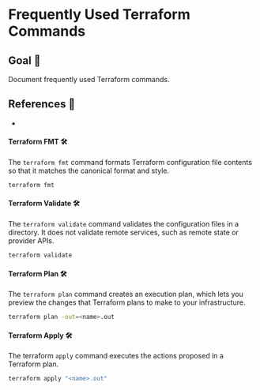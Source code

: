 # Frequently Used Terraform Commands

## Goal 🎯

Document frequently used Terraform commands.

## References 📝
- []()

#### Terraform FMT 🛠️
The `terraform fmt` command formats Terraform configuration file contents so that it matches the canonical format and style.

```Bash
terraform fmt
```

#### Terraform Validate 🛠️
The `terraform validate` command validates the configuration files in a directory. It does not validate remote services, such as remote state or provider APIs.

```Bash
terraform validate
```

#### Terraform Plan 🛠️
The `terraform plan` command creates an execution plan, which lets you preview the changes that Terraform plans to make to your infrastructure.

```bash
terraform plan -out=<name>.out
```


#### Terraform Apply 🛠️
The terraform `apply` command executes the actions proposed in a Terraform plan.

```bash
terraform apply "<name>.out"
```
